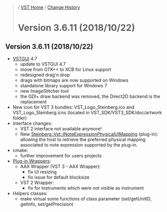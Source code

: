 >/ [VST Home](../) / [Change History](./Index.md)
>
># Version 3.6.11 (2018/10/22)

## Version 3.6.11 (2018/10/22)

- [VSTGUI](../What+is+the+VST+3+SDK/VSTGUI.md) 4.7
  - update to VSTGUI 4.7
  - move from GTK++ to XCB for Linux support
  - redesigned drag'n drop
  - drags with bitmaps are now supported on Windows
  - standalone library support for Windows 7
  - new ImageStitcher tool
  - the GDI+ draw backend was removed, the Direct2D backend is the replacement
- New icon for VST 3 bundles: VST_Logo_Steinberg.ico and VST_Logo_Steinberg.icns (located in VST_SDK/VST3_SDK/doc/artwork folder)
- Interface changes:
  - VST 2 interface not available anymore!
  - New [Steinberg::Vst::INoteExpressionPhysicalUIMapping](../Technical+Documentation/Change+History/3.6.11/INoteExpressionPhysicalUIMapping.md) (plug-in): allowing the host to retrieve the preferred physical mapping associated to note expression supported by the plug-in.
- cmake:
  - further improvement for users projects
- [Plug-in Wrappers](../What+is+the+VST+3+SDK/Wrappers/Index.md):
  - AAX Wrapper (VST 3 - AAX Wrapper):
    - fix UI resizing
    - fix issue for default blocksize
  - VST 2 Wrapper:
    - fix for instruments which were not visible as instrument
- Helpers classes:
  - make virtual some functions of class parameter (set/getUnitID, getInfo, set/getPrecision)
